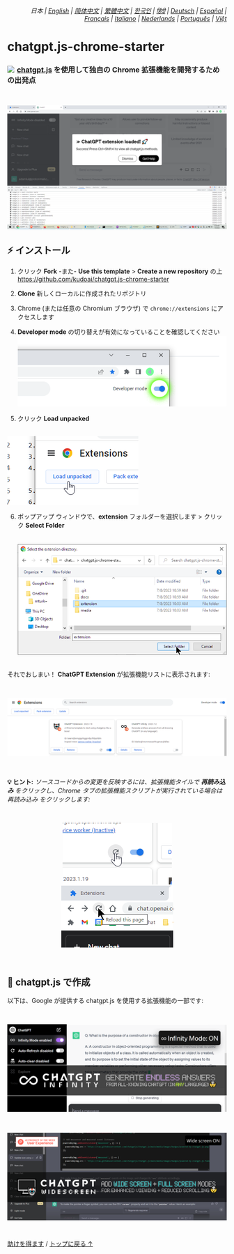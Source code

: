 <div align="right">

###### 日本 | <a href="../..#readme">English</a> | <a href="../zh-cn#readme">简体中文</a> | <a href="../zh-tw#readme">繁體中文</a> | <a href="../ko#readme">한국인</a> | <a href="../hi#readme">हिंदी</a> | <a href="../de#readme">Deutsch</a> | <a href="../es#readme">Español</a> | <a href="../fr#readme">Français</a> | <a href="../it#readme">Italiano</a> | <a href="../nl#readme">Nederlands</a> | <a href="../pt#readme">Português</a> | <a href="../vi#readme">Việt</a>
    
</div>

# chatgpt.js-chrome-starter

<h3><img style="margin: 0 2px -1px 0" height=16 src="https://www.google.com/chrome/static/images/favicons/apple-icon-60x60.png"> <a href="https://github.com/kudoai/chatgpt.js">chatgpt.js</a> を使用して独自の Chrome 拡張機能を開発するための出発点</h3>

<br>

![](../../media/images/screenshots/extension-loaded.png)

## ⚡ インストール

1. クリック **Fork** -また- **Use this template** > **Create a new repository** の上 https://github.com/kudoai/chatgpt.js-chrome-starter

2. **Clone** 新しくローカルに作成されたリポジトリ

3. Chrome (または任意の Chromium ブラウザ) で `chrome://extensions` にアクセスします

4. **Developer mode** の切り替えが有効になっていることを確認してください<br>
![](../../media/images/screenshots/developer-mode-toggle.png)

5. クリック **Load unpacked**<br><br>
<img src="../../media/images/screenshots/load-unpacked-button.png">
<br>

6. ポップアップ ウィンドウで、**extension** フォルダーを選択します > クリック **Select Folder**<br><br><br>
<img src="../../media/images/screenshots/select-extension-folder.png"><br><br>

それでおしまい！ **ChatGPT Extension** が拡張機能リストに表示されます:

<br>

![](../../media/images/screenshots/chatgpt-extension-in-list.png)

<br>

**💡 ヒント:** _ソースコードからの変更を反映するには、拡張機能タイルで **再読み込み** をクリックし、Chrome タブの拡張機能スクリプトが実行されている場合は 再読み込み をクリックします:_

<div align="center">

<br>

![](../../media/images/screenshots/reload-extension-button.png)
![](../../media/images/screenshots/reload-page-button.png)

<br>

</div>

## 🤖 chatgpt.js で作成

以下は、Google が提供する chatgpt.js を使用する拡張機能の一部です:

<div align="center">

<br>

<a href="https://chatgptinfinity.com" target="_blank"><img width=777 src="https://raw.githubusercontent.com/adamlui/chatgpt-infinity/main/chrome/media/images/tiles/marquee-promo-tile-1400x560.png"></a>

<br>

<a href="https://chatgptwidescreen.com" target="_blank"><img width=777 src="https://raw.githubusercontent.com/adamlui/chatgpt-widescreen/main/chrome/media/images/tiles/marquee-promo-tile-1400x560.png"></a>

</div>

#

<a href="https://github.com/kudoai/chatgpt.js-chrome-starter/issues">助けを得ます</a> / <a href="#">トップに戻る ↑</a>
